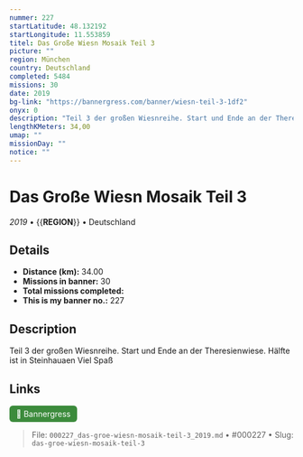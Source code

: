 ```yaml
---
nummer: 227
startLatitude: 48.132192
startLongitude: 11.553859
titel: Das Große Wiesn Mosaik Teil 3
picture: ""
region: München
country: Deutschland
completed: 5484
missions: 30
date: 2019
bg-link: "https://bannergress.com/banner/wiesn-teil-3-1df2"
onyx: 0
description: "Teil 3 der großen Wiesnreihe. Start und Ende an der Theresienwiese. Hälfte ist in Steinhauaen Viel Spaß"
lengthKMeters: 34,00
umap: ""
missionDay: ""
notice: ""
---
```

# Das Große Wiesn Mosaik Teil 3

*2019* • {{__REGION__}} • Deutschland





## Details
- **Distance (km):** 34.00
- **Missions in banner:** 30
- **Total missions completed:** 
- **This is my banner no.:** 227



## Description
Teil 3 der großen Wiesnreihe. Start und Ende an der Theresienwiese. Hälfte ist in Steinhauaen Viel Spaß



## Links
<a href="https://bannergress.com/banner/wiesn-teil-3-1df2" target="_blank" style="display:inline-block;margin-right:8px;padding:6px 12px;background:#3c8b3c;color:#fff;text-decoration:none;border-radius:6px;">🔗 Bannergress</a>



> File: `000227_das-groe-wiesn-mosaik-teil-3_2019.md` • #000227 • Slug: `das-groe-wiesn-mosaik-teil-3`
